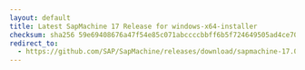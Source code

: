 ```yaml
---
layout: default
title: Latest SapMachine 17 Release for windows-x64-installer
checksum: sha256 59e69408676a47f54e85c071abccccbbff6b5f724649505ad4ce70c66df10892
redirect_to:
  - https://github.com/SAP/SapMachine/releases/download/sapmachine-17.0.7/sapmachine-jre-17.0.7_windows-x64_bin.msi
---
```

